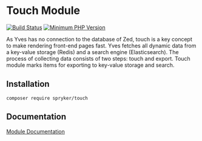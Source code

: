 # Touch Module
[![Build Status](https://travis-ci.org/spryker/touch.svg)](https://travis-ci.org/spryker/touch)
[![Minimum PHP Version](https://img.shields.io/badge/php-%3E%3D%207.2-8892BF.svg)](https://php.net/)

As Yves has no connection to the database of Zed, touch is a key concept to make rendering front-end pages fast. Yves fetches all dynamic data from a key-value storage (Redis) and a search engine (Elasticsearch). The process of collecting data consists of two steps: touch and export. Touch module marks items for exporting to key-value storage and search.

## Installation

```
composer require spryker/touch
```

## Documentation

[Module Documentation](https://academy.spryker.com/developing_with_spryker/module_guide/modules.html)

